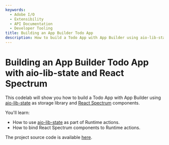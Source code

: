 ```yaml
---
keywords:
  - Adobe I/O
  - Extensibility
  - API Documentation
  - Developer Tooling
title: Building an App Builder Todo App
description: How to build a Todo App with App Builder using aio-lib-state as storage library and React Spectrum components.
---
```


# Building an App Builder Todo App with aio-lib-state and React Spectrum 

This codelab will show you how to build a Todo App with App Builder using [aio-lib-state](https://github.com/adobe/aio-lib-state) as storage library and [React Spectrum](https://react-spectrum.adobe.com/) components.        

You'll learn: 

* How to use [aio-lib-state](https://github.com/adobe/aio-lib-state) as part of Runtime actions.
* How to bind React Spectrum components to Runtime actions.
                                                   
The project source code is available [here](https://github.com/adobedocs/adobeio-samples-todoapp/).
    
